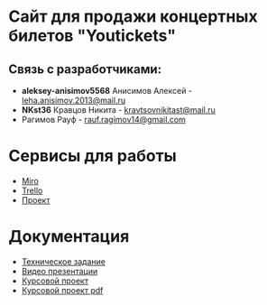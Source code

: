 # Сайт для продажи концертных билетов "Youtickets"
## Связь с разработчиками:

* **aleksey-anisimov5568** Анисимов Алексей - leha.anisimov.2013@mail.ru
* **NKst36** Кравцов Никита - kravtsovnikitast@mail.ru
* Рагимов Рауф - rauf.ragimov14@gmail.com

# Сервисы для работы

* [Miro](https://miro.com/app/board/o9J_lLkesTc=/)
* [Trello](https://trello.com/b/RozRmUPK/tips)
* [Проект](http://yourticket.u1514310.cp.regruhosting.ru/)

# Документация

* [Техническое задание](https://github.com/Tickets1/Tips/blob/main/Documents/TZ_itog_1.docx)
* [Видео презентации](https://youtu.be/HycjgQOPrWY)
* [Курсовой проект](https://github.com/Tickets1/Tips/blob/main/Documents/Kursovaya_TP.docx)
* [Курсовой проект pdf](https://github.com/Tickets1/Tips/blob/main/Documents/Kursovaya_TP.pdf)